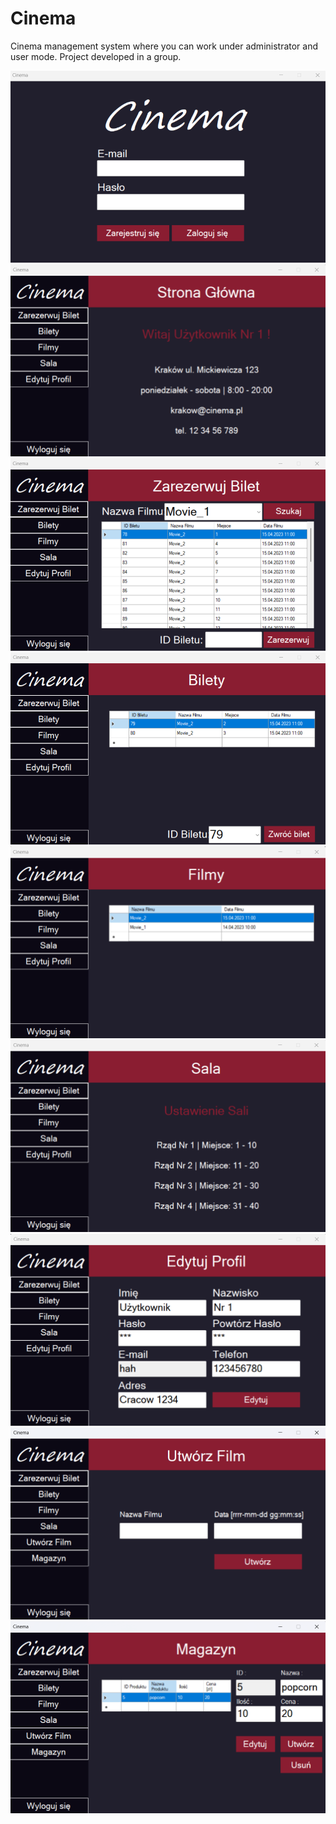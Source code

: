# Cinema
Cinema management system where you can work under administrator and user mode. Project developed in a group.

![](https://github.com/jakubdziadkowiec17/Cinema/blob/master/Appearance/01.png)
![](https://github.com/jakubdziadkowiec17/Cinema/blob/master/Appearance/02.png)
![](https://github.com/jakubdziadkowiec17/Cinema/blob/master/Appearance/03.png)
![](https://github.com/jakubdziadkowiec17/Cinema/blob/master/Appearance/04.png)
![](https://github.com/jakubdziadkowiec17/Cinema/blob/master/Appearance/05.png)
![](https://github.com/jakubdziadkowiec17/Cinema/blob/master/Appearance/06.png)
![](https://github.com/jakubdziadkowiec17/Cinema/blob/master/Appearance/07.png)
![](https://github.com/jakubdziadkowiec17/Cinema/blob/master/Appearance/08.png)
![](https://github.com/jakubdziadkowiec17/Cinema/blob/master/Appearance/09.png)

